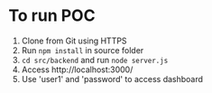 # To run POC
1. Clone from Git using HTTPS
2. Run `npm install` in source folder
3. `cd src/backend` and run `node server.js`
4. Access http://localhost:3000/
5. Use 'user1' and 'password' to access dashboard